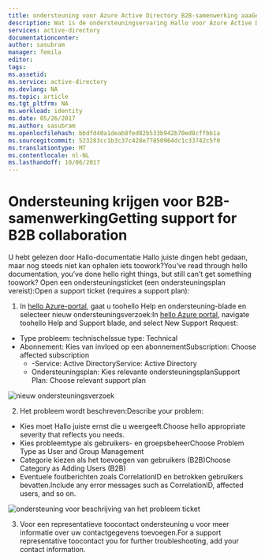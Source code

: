 ```yaml
---
title: ondersteuning voor Azure Active Directory B2B-samenwerking aaaGetting | Microsoft Docs
description: Wat is de ondersteuningservaring Hallo voor Azure Active Directory B2B-samenwerking?
services: active-directory
documentationcenter: 
author: sasubram
manager: femila
editor: 
tags: 
ms.assetid: 
ms.service: active-directory
ms.devlang: NA
ms.topic: article
ms.tgt_pltfrm: NA
ms.workload: identity
ms.date: 05/26/2017
ms.author: sasubram
ms.openlocfilehash: bbdfd40a1deab8fed82b533b942b70ed8cffbb1a
ms.sourcegitcommit: 523283cc1b3c37c428e77850964dc1c33742c5f0
ms.translationtype: MT
ms.contentlocale: nl-NL
ms.lasthandoff: 10/06/2017
---
```

# <a name="getting-support-for-b2b-collaboration"></a><span data-ttu-id="b1b95-103">Ondersteuning krijgen voor B2B-samenwerking</span><span class="sxs-lookup"><span data-stu-id="b1b95-103">Getting support for B2B collaboration</span></span>

<span data-ttu-id="b1b95-104">U hebt gelezen door Hallo-documentatie Hallo juiste dingen hebt gedaan, maar nog steeds niet kan ophalen iets toowork?</span><span class="sxs-lookup"><span data-stu-id="b1b95-104">You’ve read through hello documentation, you’ve done hello right things, but still can’t get something toowork?</span></span> <span data-ttu-id="b1b95-105">Open een ondersteuningsticket (een ondersteuningsplan vereist):</span><span class="sxs-lookup"><span data-stu-id="b1b95-105">Open a support ticket (requires a support plan):</span></span>

1. <span data-ttu-id="b1b95-106">In [hello Azure-portal](https://portal.azure.com), gaat u toohello Help en ondersteuning-blade en selecteer nieuw ondersteuningsverzoek:</span><span class="sxs-lookup"><span data-stu-id="b1b95-106">In [hello Azure portal](https://portal.azure.com), navigate toohello Help and Support blade, and select New Support Request:</span></span>
  - <span data-ttu-id="b1b95-107">Type probleem: technische</span><span class="sxs-lookup"><span data-stu-id="b1b95-107">Issue type: Technical</span></span>
  - <span data-ttu-id="b1b95-108">Abonnement: Kies van invloed op een abonnement</span><span class="sxs-lookup"><span data-stu-id="b1b95-108">Subscription: Choose affected subscription</span></span>
    - <span data-ttu-id="b1b95-109">-Service: Active Directory</span><span class="sxs-lookup"><span data-stu-id="b1b95-109">Service: Active Directory</span></span>
    - <span data-ttu-id="b1b95-110">Ondersteuningsplan: Kies relevante ondersteuningsplan</span><span class="sxs-lookup"><span data-stu-id="b1b95-110">Support Plan: Choose relevant support plan</span></span>

  ![nieuw ondersteuningsverzoek](media/active-directory-b2b-support/new-support-request.png)

2. <span data-ttu-id="b1b95-112">Het probleem wordt beschreven:</span><span class="sxs-lookup"><span data-stu-id="b1b95-112">Describe your problem:</span></span>
  - <span data-ttu-id="b1b95-113">Kies moet Hallo juiste ernst die u weergeeft.</span><span class="sxs-lookup"><span data-stu-id="b1b95-113">Choose hello appropriate severity that reflects you needs.</span></span>
  - <span data-ttu-id="b1b95-114">Kies probleemtype als gebruikers- en groepsbeheer</span><span class="sxs-lookup"><span data-stu-id="b1b95-114">Choose Problem Type as User and Group Management</span></span>
  - <span data-ttu-id="b1b95-115">Categorie kiezen als het toevoegen van gebruikers (B2B)</span><span class="sxs-lookup"><span data-stu-id="b1b95-115">Choose Category as Adding Users (B2B)</span></span>
  - <span data-ttu-id="b1b95-116">Eventuele foutberichten zoals CorrelationID en betrokken gebruikers bevatten.</span><span class="sxs-lookup"><span data-stu-id="b1b95-116">Include any error messages such as CorrelationID, affected users, and so on.</span></span>

  ![ondersteuning voor beschrijving van het probleem ticket](media/active-directory-b2b-support/problem-description.png)

3. <span data-ttu-id="b1b95-118">Voor een representatieve toocontact ondersteuning u voor meer informatie over uw contactgegevens toevoegen.</span><span class="sxs-lookup"><span data-stu-id="b1b95-118">For a support representative toocontact you for further troubleshooting, add your contact information.</span></span>
